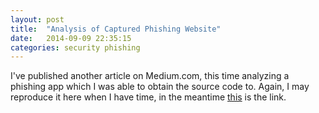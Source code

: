 ```yaml
---
layout: post
title:  "Analysis of Captured Phishing Website"
date:   2014-09-09 22:35:15
categories: security phishing
---
```

I've published another article on Medium.com, this time analyzing a phishing app which I was able to obtain the source code to.  Again, I may reproduce it here when I have time, in the meantime [this](https://medium.com/@uther_bendragon/phishing-website-captured-analyzed-10841915e29a) is the link.
